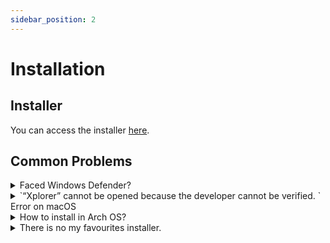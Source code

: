 ```yaml
---
sidebar_position: 2
---
```


# Installation

## Installer

You can access the installer [here](https://github.com/kimlimjustin/xplorer/releases).

## Common Problems

<details>
<summary>
Faced Windows Defender?
</summary>

This is actually not an error, it's a design choice by Microsoft to protect those of us who are not tech-savvy (i.e. potentially your friends) from a virus. You don't need to worry about the safety of Xplorer in this case since it's [open source](https://github.com/kimlimjustin/xplorer) and you can inspect the code or even build your own version!

To Handle this, you can just click the `More Info` button, then, just click Run Anyway.

1. ![Step 1](/img/docs/windows-defender-1.png)
2. ![Step 2](/img/docs/windows-defender-2.png)

:::note References

Adopted from [Stack Overflow](https://stackoverflow.com/questions/65488839/how-can-i-avoid-windows-protected-your-pc-problem-when-my-friends-try-to-use-m).

:::

</details>
<details>
<summary>
`“Xplorer” cannot be opened because the developer cannot be verified. ` Error on macOS
</summary>

Please try [this official docs](https://support.apple.com/guide/mac-help/open-a-mac-app-from-an-unidentified-developer-mh40616/mac) by Apple.

</details>
<details>
<summary>
How to install in Arch OS?
</summary>

Run the following command:

```bash
sudo pacman -u [installer file name]
```

:::info
If you faced the `xplorer exists in filesystem` error, run this command instead:

```bash
sudo pacman -u [installer file name] --overwrite "*"
```

:::

</details>
<details>
<summary>
There is no my favourites installer.
</summary>

Please address an issue [here](https://github.com/kimlimjustin/xplorer).

</details>
